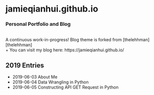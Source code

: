 # jamieqianhui.github.io
### Personal Portfolio and Blog <br>
<br>
A continuous work-in-progress!
Blog theme is forked from [thelehhman][thelehhman]
<br>
+ You can visit my blog here: https://jamieqianhui.github.io/ <br>


## 2019 Entries
+ 2019-06-03 About Me
+ 2019-06-04 Data Wrangling in Python
+ 2019-06-05 Constructing API GET Request in Python

[thelehhman]: https://github.com/thelehhman/plainwhite-jekyll 
